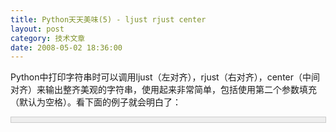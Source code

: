 ```yaml
---
title: Python天天美味(5) - ljust rjust center
layout: post
category: 技术文章
date: 2008-05-02 18:36:00
---
```


Python中打印字符串时可以调用ljust（左对齐），rjust（右对齐），center（中间对齐）来输出整齐美观的字符串，使用起来非常简单，包括使用第二个参数填充（默认为空格）。看下面的例子就会明白了：

<div style="border: 1px solid #cccccc; padding: 4px 5px 4px 4px; background-color: #eeeeee; font-size: 13px; width: 98%;"><!--

Code highlighting produced by Actipro CodeHighlighter (freeware)

http://www.CodeHighlighter.com/

-->![](http://www.cnblogs.com/Images/OutliningIndicators/None.gif)<span style="color: #0000ff;">print</span><span style="color: #000000;">&nbsp;</span><span style="color: #800000;">'</span><span style="color: #800000;">|</span><span style="color: #800000;">'</span><span style="color: #000000;">,</span><span style="color: #800000;">'</span><span style="color: #800000;">*</span><span style="color: #800000;">'</span><span style="color: #000000;">.ljust(</span><span style="color: #000000;">10</span><span style="color: #000000;">),</span><span style="color: #800000;">'</span><span style="color: #800000;">|</span><span style="color: #800000;">'</span><span style="color: #000000;">

![](http://www.cnblogs.com/Images/OutliningIndicators/None.gif)</span><span style="color: #0000ff;">print</span><span style="color: #000000;">&nbsp;</span><span style="color: #800000;">'</span><span style="color: #800000;">|</span><span style="color: #800000;">'</span><span style="color: #000000;">,</span><span style="color: #800000;">'</span><span style="color: #800000;">*</span><span style="color: #800000;">'</span><span style="color: #000000;">.ljust(</span><span style="color: #000000;">10</span><span style="color: #000000;">,</span><span style="color: #800000;">'</span><span style="color: #800000;">-</span><span style="color: #800000;">'</span><span style="color: #000000;">),</span><span style="color: #800000;">'</span><span style="color: #800000;">|</span><span style="color: #800000;">'</span><span style="color: #000000;">

![](http://www.cnblogs.com/Images/OutliningIndicators/None.gif)</span><span style="color: #0000ff;">print</span><span style="color: #000000;">&nbsp;</span><span style="color: #800000;">'</span><span style="color: #800000;">|</span><span style="color: #800000;">'</span><span style="color: #000000;">,</span><span style="color: #800000;">'</span><span style="color: #800000;">*</span><span style="color: #800000;">'</span><span style="color: #000000;">.rjust(</span><span style="color: #000000;">10</span><span style="color: #000000;">,</span><span style="color: #800000;">'</span><span style="color: #800000;">-</span><span style="color: #800000;">'</span><span style="color: #000000;">),</span><span style="color: #800000;">'</span><span style="color: #800000;">|</span><span style="color: #800000;">'</span><span style="color: #000000;">

![](http://www.cnblogs.com/Images/OutliningIndicators/None.gif)</span><span style="color: #0000ff;">print</span><span style="color: #000000;">&nbsp;</span><span style="color: #800000;">'</span><span style="color: #800000;">|</span><span style="color: #800000;">'</span><span style="color: #000000;">,</span><span style="color: #800000;">'</span><span style="color: #800000;">*</span><span style="color: #800000;">'</span><span style="color: #000000;">.center(</span><span style="color: #000000;">10</span><span style="color: #000000;">,</span><span style="color: #800000;">'</span><span style="color: #800000;">-</span><span style="color: #800000;">'</span><span style="color: #000000;">),</span><span style="color: #800000;">'</span><span style="color: #800000;">|</span><span style="color: #800000;">'</span><span style="color: #000000;">

![](http://www.cnblogs.com/Images/OutliningIndicators/None.gif)

![](http://www.cnblogs.com/Images/OutliningIndicators/None.gif)</span><span style="color: #0000ff;">for</span><span style="color: #000000;">&nbsp;a&nbsp;</span><span style="color: #0000ff;">in</span><span style="color: #000000;">&nbsp;range(</span><span style="color: #000000;">1</span><span style="color: #000000;">,&nbsp;</span><span style="color: #000000;">6</span><span style="color: #000000;">):

![](http://www.cnblogs.com/Images/OutliningIndicators/None.gif)&nbsp;&nbsp;&nbsp;&nbsp;</span><span style="color: #0000ff;">print</span><span style="color: #000000;">&nbsp;</span><span style="color: #800000;">'</span><span style="color: #800000;">a&nbsp;=&nbsp;</span><span style="color: #800000;">'</span><span style="color: #000000;">.ljust(</span><span style="color: #000000;">5</span><span style="color: #000000;">),&nbsp;repr(a).ljust(</span><span style="color: #000000;">10</span><span style="color: #000000;">),&nbsp;</span><span style="color: #800000;">'</span><span style="color: #800000;">b&nbsp;=&nbsp;</span><span style="color: #800000;">'</span><span style="color: #000000;">.ljust(</span><span style="color: #000000;">5</span><span style="color: #000000;">),&nbsp;repr(a&nbsp;</span><span style="color: #000000;">*</span><span style="color: #000000;">&nbsp;</span><span style="color: #000000;">2</span><span style="color: #000000;">)</span></div>

输出结果:

<div style="border: 1px solid #cccccc; padding: 4px 5px 4px 4px; background-color: #eeeeee; font-size: 13px; width: 98%;"><!--

Code highlighting produced by Actipro CodeHighlighter (freeware)

http://www.CodeHighlighter.com/

-->![](http://www.cnblogs.com/Images/OutliningIndicators/None.gif)<span style="color: #000000;">|</span><span style="color: #000000;">&nbsp;</span><span style="color: #000000;">*</span><span style="color: #000000;">&nbsp;&nbsp;&nbsp;&nbsp;&nbsp;&nbsp;&nbsp;&nbsp;&nbsp;&nbsp;</span><span style="color: #000000;">|</span><span style="color: #000000;">

![](http://www.cnblogs.com/Images/OutliningIndicators/None.gif)</span><span style="color: #000000;">|</span><span style="color: #000000;">&nbsp;</span><span style="color: #000000;">*---------</span><span style="color: #000000;">&nbsp;</span><span style="color: #000000;">|</span><span style="color: #000000;">

![](http://www.cnblogs.com/Images/OutliningIndicators/None.gif)</span><span style="color: #000000;">|</span><span style="color: #000000;">&nbsp;</span><span style="color: #000000;">---------*</span><span style="color: #000000;">&nbsp;</span><span style="color: #000000;">|</span><span style="color: #000000;">

![](http://www.cnblogs.com/Images/OutliningIndicators/None.gif)</span><span style="color: #000000;">|</span><span style="color: #000000;">&nbsp;</span><span style="color: #000000;">----*-----</span><span style="color: #000000;">&nbsp;</span><span style="color: #000000;">|</span><span style="color: #000000;">

![](http://www.cnblogs.com/Images/OutliningIndicators/None.gif)a&nbsp;</span><span style="color: #000000;">=</span><span style="color: #000000;">&nbsp;&nbsp;&nbsp;</span><span style="color: #000000;">1</span><span style="color: #000000;">&nbsp;&nbsp;&nbsp;&nbsp;&nbsp;&nbsp;&nbsp;&nbsp;&nbsp;&nbsp;b&nbsp;</span><span style="color: #000000;">=</span><span style="color: #000000;">&nbsp;&nbsp;&nbsp;</span><span style="color: #000000;">2</span><span style="color: #000000;">

![](http://www.cnblogs.com/Images/OutliningIndicators/None.gif)a&nbsp;</span><span style="color: #000000;">=</span><span style="color: #000000;">&nbsp;&nbsp;&nbsp;</span><span style="color: #000000;">2</span><span style="color: #000000;">&nbsp;&nbsp;&nbsp;&nbsp;&nbsp;&nbsp;&nbsp;&nbsp;&nbsp;&nbsp;b&nbsp;</span><span style="color: #000000;">=</span><span style="color: #000000;">&nbsp;&nbsp;&nbsp;</span><span style="color: #000000;">4</span><span style="color: #000000;">

![](http://www.cnblogs.com/Images/OutliningIndicators/None.gif)a&nbsp;</span><span style="color: #000000;">=</span><span style="color: #000000;">&nbsp;&nbsp;&nbsp;</span><span style="color: #000000;">3</span><span style="color: #000000;">&nbsp;&nbsp;&nbsp;&nbsp;&nbsp;&nbsp;&nbsp;&nbsp;&nbsp;&nbsp;b&nbsp;</span><span style="color: #000000;">=</span><span style="color: #000000;">&nbsp;&nbsp;&nbsp;</span><span style="color: #000000;">6</span><span style="color: #000000;">

![](http://www.cnblogs.com/Images/OutliningIndicators/None.gif)a&nbsp;</span><span style="color: #000000;">=</span><span style="color: #000000;">&nbsp;&nbsp;&nbsp;</span><span style="color: #000000;">4</span><span style="color: #000000;">&nbsp;&nbsp;&nbsp;&nbsp;&nbsp;&nbsp;&nbsp;&nbsp;&nbsp;&nbsp;b&nbsp;</span><span style="color: #000000;">=</span><span style="color: #000000;">&nbsp;&nbsp;&nbsp;</span><span style="color: #000000;">8</span><span style="color: #000000;">

![](http://www.cnblogs.com/Images/OutliningIndicators/None.gif)a&nbsp;</span><span style="color: #000000;">=</span><span style="color: #000000;">&nbsp;&nbsp;&nbsp;</span><span style="color: #000000;">5</span><span style="color: #000000;">&nbsp;&nbsp;&nbsp;&nbsp;&nbsp;&nbsp;&nbsp;&nbsp;&nbsp;&nbsp;b&nbsp;</span><span style="color: #000000;">=</span><span style="color: #000000;">&nbsp;&nbsp;&nbsp;</span><span style="color: #000000;">10</span></div>

#### [Python  天天美味系列（总）](http://www.cnblogs.com/coderzh/archive/2008/07/08/pythoncookbook.html)&nbsp;   

[Python    天天美味(3) - 字符转换](http://www.cnblogs.com/coderzh/archive/2008/05/02/1179593.html) &nbsp;
  
[Python    天天美味(4) - isinstance判断对象类型](http://www.cnblogs.com/coderzh/archive/2008/05/02/1179609.html)&nbsp;
  
[Python    天天美味(5) - ljust rjust center](http://www.cnblogs.com/coderzh/archive/2008/05/02/1179709.html) &nbsp;
  
[Python    天天美味(6) - strip lstrip rstrip](http://www.cnblogs.com/coderzh/archive/2008/05/02/1179725.html) &nbsp;
  
[Python    天天美味(7) - 连接字符串(join %)](http://www.cnblogs.com/coderzh/archive/2008/05/03/1180563.html)&nbsp; 
